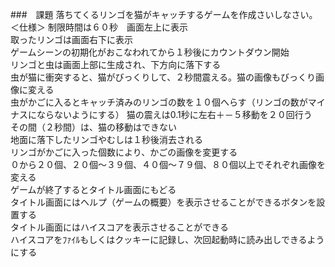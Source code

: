  ###　課題
 落ちてくるリンゴを猫がキャッチするゲームを作成さいしなさい。  
 ＜仕様＞
制限時間は６０秒　画面左上に表示  
取ったリンゴは画面右下に表示  
ゲームシーンの初期化がおこなわれてから１秒後にカウントダウン開始  
リンゴと虫は画面上部に生成され、下方向に落下する  
虫が猫に衝突すると、猫がびっくりして、２秒間震える。猫の画像もびっくり画像に変える  
虫がかごに入るとキャッチ済みのリンゴの数を１０個へらす（リンゴの数がマイナスにならないようにする）
猫の震えは0.1秒に左右＋－５移動を２０回行う  
その間（２秒間）は、猫の移動はできない  
地面に落下したリンゴやむしは１秒後消去される  
リンゴがかごに入った個数により、かごの画像を変更する  
０から２０個、２０個～３９個、４０個～７９個、８０個以上でそれぞれ画像を変える  
ゲームが終了するとタイトル画面にもどる  
タイトル画面にはヘルプ（ゲームの概要）を表示させることができるボタンを設置する  
タイトル画面にはハイスコアを表示させることができる  
ハイスコアをﾌｧｲﾙもしくはクッキーに記録し、次回起動時に読み出しできるようにする  
